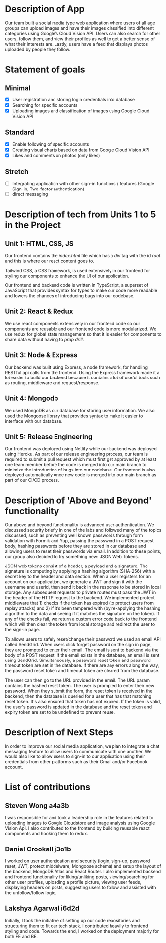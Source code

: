 # Description of App

Our team built a social media type web application where users of all age groups can upload images and have their images classified into different categories using Google’s Cloud Vision API. Users can also search for other users, follow them, and view their profiles as well to get a better sense of what their interests are. Lastly, users have a feed that displays photos uploaded by people they follow.

# Statement of goals

## Minimal

- [x] User registration and storing login credentials into database
- [x] Searching for specific accounts
- [x] Uploading images and classification of images using Google Cloud Vision API

## Standard

- [x] Enable following of specific accounts
- [x] Creating visual charts based on data from Google Cloud Vision API
- [x] Likes and comments on photos (only likes)

## Stretch

- [ ] Integrating application with other sign-in functions / features (Google Sign-in, Two-factor authentication)
- [ ] direct messaging

# Description of tech from Units 1 to 5 in the Project

## Unit 1: HTML, CSS, JS

Our frontend contains the _index.html_ file which has a _div_ tag with the id _root_ and this is where our react content goes to.

Tailwind CSS, a CSS framework, is used extensively in our frontend for styling our components to enhance the UI of our application.

Our frontend and backend code is written in TypeScript, a superset of JavaScript that provides syntax for types to make our code more readable and lowers the chances of introducing bugs into our codebase.

## Unit 2: React & Redux

We use react components extensively in our frontend code so our components are reusable and our frontend code is more modularized. We use redux for global state management so that it is easier for components to share data without having to _prop drill_.

## Unit 3: Node & Express

Our backend was built using Express, a node framework, for handling RESTful api calls from the frontend. Using the Express framework made it a lot easier to build our backend because it contains a lot of useful tools such as routing, middleware and request/response.

## Unit 4: Mongodb

We used MongoDB as our database for storing user information. We also used the Mongoose library that provides syntax to make it easier to interface with our database.

## Unit 5: Release Engineering

Our frontend was deployed using Netlify while our backend was deployed using Heroku. As part of our release engineering process, our team is required to submit a pull request which must first get approved by at least one team member before the code is merged into our main branch to minimize the introduction of bugs into our codebase. Our frontend is also deployed automatically once new code is merged into our main branch as part of our CI/CD process.

# Description of 'Above and Beyond' functionality

Our above and beyond functionality is advanced user authentication. We discussed security briefly in one of the labs and followed many of the topics discussed, such as preventing well known passwords through form validation with Formik and Yup, passing the password in a POST request body, hashing passwords before they are stored in our database and allowing users to reset their passwords via email. In addition to these points, our group also decided to try something new: JSON Web Tokens. 

JSON web tokens consist of a header, a payload and a signature. The signature is computing by applying a hashing algorithm (SHA-256) with a secret key to the header and data section. When a user registers for an account on our application, we generate a JWT and sign it with the username and userid, then send it back in the response to be stored in local storage. Any subsequent requests to private routes must pass the JWT in the header of the HTTP request to the backend. We implemented protect middleware that 1) checks if the token has expired (to protect users from replay attacks) and 2) if it’s been tampered with (by re-applying the hashing algorithm to the data and seeing if it matches the signature on the token). If any of the checks fail, we return a custom error code back to the frontend which will then clear the token from local storage and redirect the user to the sign-in page.

To allows users to safely reset/change their password we used an email API called SendGrid. When users click forget password on the sign in page, they are prompted to enter their email. The email is sent to backend via the body of a POST request. If the email exists in the database, an email is sent using SendGrid. Simultaneously, a password reset token and password timeout token are set in the database. If there are any errors along the way, the password reset token and timeout token are cleared from the database.

The user can then go to the URL provided in the email. The URL param contains the hashed reset token. The user is prompted to enter their new password. When they submit the form, the reset token is received in the backend, then the database is queried for a user that has that matching reset token. It's also ensured that token has not expired. If the token is valid, the user's password is updated in the database and the reset token and expiry token are set to be undefined to prevent reuse. 
    
# Description of Next Steps

In order to improve our social media application, we plan to integrate a chat messaging feature to allow users to communicate with one another. We would also like to allow users to sign-in to our application using their credentials from other platforms such as their Gmail and/or Facebook account.

# List of contributions

## Steven Wong a4a3b

I was responsible for and took a leadership role in the features related to uploading images to Google Cloudstore and image analysis using Google Vision Api. I also contributed to the frontend by building reusable react components and hooking them to redux.

## Daniel Crookall j3o1b

I worked on user authentication and security (login, sign-up, password reset, JWT, protect middelware, Mongoose schema) and setup the layout of the backend, MongoDB Atlas and React Router. I also implemented backend and frontend functionality for liking/unliking posts, viewing/searching for other user profiles, uploading a profile picture, viewing user feeds, displaying headers on posts, suggesting users to follow and assisted with the unfollow/follow logic.   

## Lakshya Agarwal i6d2d

Initially, I took the initiative of setting up our code repositories and structuring them to fit our tech stack. I contributed heavily to frontend styling and code. Towards the end, I worked on the deployment majorly for both FE and BE. 


